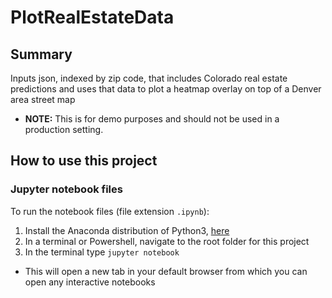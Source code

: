 # PlotRealEstateData
## Summary
Inputs json, indexed by zip code, that includes Colorado real estate predictions and uses that data to
plot a heatmap overlay on top of a Denver area street map
* **NOTE:** This is for demo purposes and should not be used in a production setting.

## How to use this project
### Jupyter notebook files
To run the notebook files (file extension `.ipynb`):
1. Install the Anaconda distribution of Python3, [here](https://www.continuum.io/downloads)
2. In a terminal or Powershell, navigate to the root folder for this project
3. In the terminal type `jupyter notebook`
 * This will open a new tab in your default browser from which you can open any interactive notebooks
